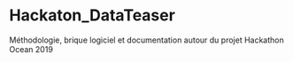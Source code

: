 # Hackaton_DataTeaser
Méthodologie, brique logiciel et documentation autour du projet Hackathon Ocean 2019
